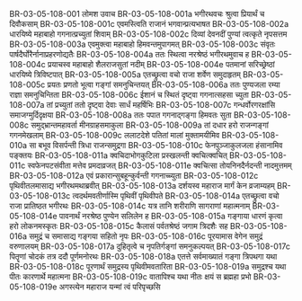 BR-03-05-108-001	लोमश उवाच
BR-03-05-108-001a	भगीरथवचः श्रुत्वा प्रियार्थं च दिवौकसाम्
BR-03-05-108-001c	एवमस्त्विति राजानं भगवान्प्रत्यभाषत
BR-03-05-108-002a	धारयिष्ये महाबाहो गगनात्प्रच्युतां शिवाम्
BR-03-05-108-002c	दिव्यां देवनदीं पुण्यां त्वत्कृते नृपसत्तम
BR-03-05-108-003a	एवमुक्त्वा महाबाहो हिमवन्तमुपागमत्
BR-03-05-108-003c	संवृतः पार्षदैर्घोरैर्नानाप्रहरणोद्यतैः
BR-03-05-108-004a	ततः स्थित्वा नरश्रेष्ठं भगीरथमुवाच ह
BR-03-05-108-004c	प्रयाचस्व महाबाहो शैलराजसुतां नदीम्
BR-03-05-108-004e	पतमानां सरिच्छ्रेष्ठां धारयिष्ये त्रिविष्टपात्
BR-03-05-108-005a	एतच्छ्रुत्वा वचो राजा शर्वेण समुदाहृतम्
BR-03-05-108-005c	प्रयतः प्रणतो भूत्वा गङ्गां समनुचिन्तयत्
BR-03-05-108-006a	ततः पुण्यजला रम्या राज्ञा समनुचिन्तिता
BR-03-05-108-006c	ईशानं च स्थितं दृष्ट्वा गगनात्सहसा च्युता
BR-03-05-108-007a	तां प्रच्युतां ततो दृष्ट्वा देवाः सार्धं महर्षिभिः
BR-03-05-108-007c	गन्धर्वोरगरक्षांसि समाजग्मुर्दिदृक्षया
BR-03-05-108-008a	ततः पपात गगनाद्गङ्गा हिमवतः सुता
BR-03-05-108-008c	समुद्भ्रान्तमहावर्ता मीनग्राहसमाकुला
BR-03-05-108-009a	तां दधार हरो राजन्गङ्गां गगनमेखलाम्
BR-03-05-108-009c	ललाटदेशे पतितां मालां मुक्तामयीमिव
BR-03-05-108-010a	सा बभूव विसर्पन्ती त्रिधा राजन्समुद्रगा
BR-03-05-108-010c	फेनपुञ्जाकुलजला हंसानामिव पङ्क्तयः
BR-03-05-108-011a	क्वचिदाभोगकुटिला प्रस्खलन्ती क्वचित्क्वचित्
BR-03-05-108-011c	स्वफेनपटसंवीता मत्तेव प्रमदाव्रजत्
BR-03-05-108-011e	क्वचित्सा तोयनिनदैर्नदन्ती नादमुत्तमम्
BR-03-05-108-012a	एवं प्रकारान्सुबहून्कुर्वन्ती गगनाच्च्युता
BR-03-05-108-012c	पृथिवीतलमासाद्य भगीरथमथाब्रवीत्
BR-03-05-108-013a	दर्शयस्व महाराज मार्गं केन व्रजाम्यहम्
BR-03-05-108-013c	त्वदर्थमवतीर्णास्मि पृथिवीं पृथिवीपते
BR-03-05-108-014a	एतच्छ्रुत्वा वचो राजा प्रातिष्ठत भगीरथः
BR-03-05-108-014c	यत्र तानि शरीराणि सागराणां महात्मनाम्
BR-03-05-108-014e	पावनार्थं नरश्रेष्ठ पुण्येन सलिलेन ह
BR-03-05-108-015a	गङ्गाया धारणं कृत्वा हरो लोकनमस्कृतः
BR-03-05-108-015c	कैलासं पर्वतश्रेष्ठं जगाम त्रिदशैः सह
BR-03-05-108-016a	समुद्रं च समासाद्य गङ्गया सहितो नृपः
BR-03-05-108-016c	पूरयामास वेगेन समुद्रं वरुणालयम्
BR-03-05-108-017a	दुहितृत्वे च नृपतिर्गङ्गां समनुकल्पयत्
BR-03-05-108-017c	पितॄणां चोदकं तत्र ददौ पूर्णमनोरथः
BR-03-05-108-018a	एतत्ते सर्वमाख्यातं गङ्गा त्रिपथगा यथा
BR-03-05-108-018c	पूरणार्थं समुद्रस्य पृथिवीमवतारिता
BR-03-05-108-019a	समुद्रश्च यथा पीतः कारणार्थे महात्मना
BR-03-05-108-019c	वातापिश्च यथा नीतः क्षयं स ब्रह्महा प्रभो
BR-03-05-108-019e	अगस्त्येन महाराज यन्मां त्वं परिपृच्छसि
